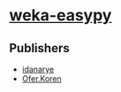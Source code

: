 # [weka-easypy](https://pypi.org/project/weka-easypy)



## Publishers
- [idanarye](https://pypi.org/user/idanarye)
- [Ofer.Koren](https://pypi.org/user/Ofer.Koren)

